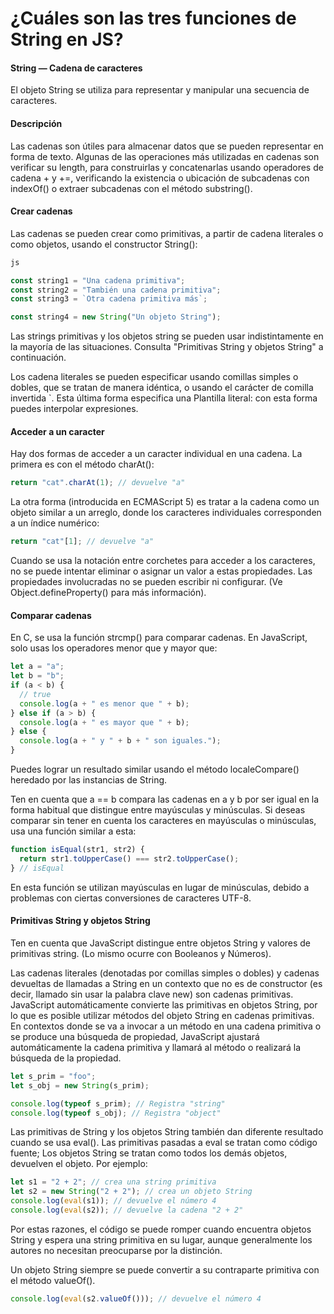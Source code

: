 # ¿Cuáles son las tres funciones de String en JS?

#### String — Cadena de caracteres

El objeto String se utiliza para representar y manipular una secuencia de caracteres.

#### Descripción

Las cadenas son útiles para almacenar datos que se pueden representar en forma de texto. Algunas de las operaciones más utilizadas en cadenas son verificar su length, para construirlas y concatenarlas usando operadores de cadena + y +=, verificando la existencia o ubicación de subcadenas con indexOf() o extraer subcadenas con el método substring().

#### Crear cadenas

Las cadenas se pueden crear como primitivas, a partir de cadena literales o como objetos, usando el constructor String():

```javascript
js

const string1 = "Una cadena primitiva";
const string2 = "También una cadena primitiva";
const string3 = `Otra cadena primitiva más`;

const string4 = new String("Un objeto String");
```

Las strings primitivas y los objetos string se pueden usar indistintamente en la mayoría de las situaciones. Consulta "Primitivas String y objetos String" a continuación.

Los cadena literales se pueden especificar usando comillas simples o dobles, que se tratan de manera idéntica, o usando el carácter de comilla invertida \`. Esta última forma especifica una Plantilla literal: con esta forma puedes interpolar expresiones.

#### Acceder a un caracter

Hay dos formas de acceder a un caracter individual en una cadena. La primera es con el método charAt():

```javascript
return "cat".charAt(1); // devuelve "a"
```

La otra forma (introducida en ECMAScript 5) es tratar a la cadena como un objeto similar a un arreglo, donde los caracteres individuales corresponden a un índice numérico:

```javascript
return "cat"[1]; // devuelve "a"
```

Cuando se usa la notación entre corchetes para acceder a los caracteres, no se puede intentar eliminar o asignar un valor a estas propiedades. Las propiedades involucradas no se pueden escribir ni configurar. (Ve Object.defineProperty() para más información).

#### Comparar cadenas

En C, se usa la función strcmp() para comparar cadenas. En JavaScript, solo usas los operadores menor que y mayor que:

```javascript
let a = "a";
let b = "b";
if (a < b) {
  // true
  console.log(a + " es menor que " + b);
} else if (a > b) {
  console.log(a + " es mayor que " + b);
} else {
  console.log(a + " y " + b + " son iguales.");
}
```

Puedes lograr un resultado similar usando el método localeCompare() heredado por las instancias de String.

Ten en cuenta que a == b compara las cadenas en a y b por ser igual en la forma habitual que distingue entre mayúsculas y minúsculas. Si deseas comparar sin tener en cuenta los caracteres en mayúsculas o minúsculas, usa una función similar a esta:

```javascript
function isEqual(str1, str2) {
  return str1.toUpperCase() === str2.toUpperCase();
} // isEqual
```

En esta función se utilizan mayúsculas en lugar de minúsculas, debido a problemas con ciertas conversiones de caracteres UTF-8.

#### Primitivas String y objetos String

Ten en cuenta que JavaScript distingue entre objetos String y valores de primitivas string. (Lo mismo ocurre con Booleanos y Números).

Las cadenas literales (denotadas por comillas simples o dobles) y cadenas devueltas de llamadas a String en un contexto que no es de constructor (es decir, llamado sin usar la palabra clave new) son cadenas primitivas. JavaScript automáticamente convierte las primitivas en objetos String, por lo que es posible utilizar métodos del objeto String en cadenas primitivas. En contextos donde se va a invocar a un método en una cadena primitiva o se produce una búsqueda de propiedad, JavaScript ajustará automáticamente la cadena primitiva y llamará al método o realizará la búsqueda de la propiedad.

```javascript
let s_prim = "foo";
let s_obj = new String(s_prim);

console.log(typeof s_prim); // Registra "string"
console.log(typeof s_obj); // Registra "object"
```

Las primitivas de String y los objetos String también dan diferente resultado cuando se usa eval(). Las primitivas pasadas a eval se tratan como código fuente; Los objetos String se tratan como todos los demás objetos, devuelven el objeto. Por ejemplo:

```javascript
let s1 = "2 + 2"; // crea una string primitiva
let s2 = new String("2 + 2"); // crea un objeto String
console.log(eval(s1)); // devuelve el número 4
console.log(eval(s2)); // devuelve la cadena "2 + 2"
```

Por estas razones, el código se puede romper cuando encuentra objetos String y espera una string primitiva en su lugar, aunque generalmente los autores no necesitan preocuparse por la distinción.

Un objeto String siempre se puede convertir a su contraparte primitiva con el método valueOf().

```javascript
console.log(eval(s2.valueOf())); // devuelve el número 4
```

